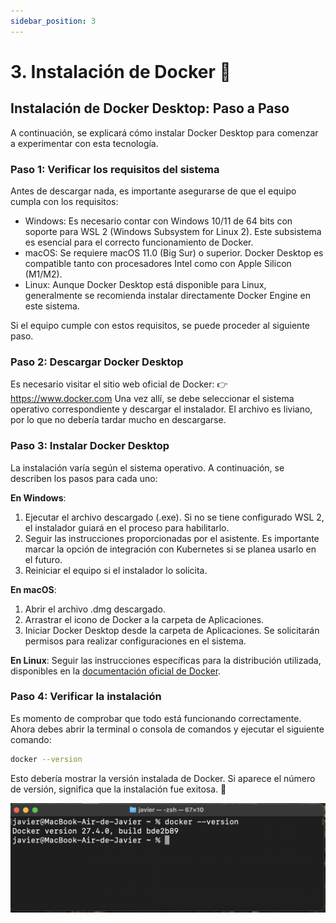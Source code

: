 ```yaml
---
sidebar_position: 3
---
```


# 3. Instalación de Docker 🐳

## Instalación de Docker Desktop: Paso a Paso

A continuación, se explicará cómo instalar Docker Desktop para comenzar a experimentar con esta tecnología.

### Paso 1: Verificar los requisitos del sistema
Antes de descargar nada, es importante asegurarse de que el equipo cumpla con los requisitos:

* Windows: Es necesario contar con Windows 10/11 de 64 bits con soporte para WSL 2 (Windows Subsystem for Linux 2). Este subsistema es esencial para el correcto funcionamiento de Docker.
* macOS: Se requiere macOS 11.0 (Big Sur) o superior. Docker Desktop es compatible tanto con procesadores Intel como con Apple Silicon (M1/M2).
* Linux: Aunque Docker Desktop está disponible para Linux, generalmente se recomienda instalar directamente Docker Engine en este sistema.

Si el equipo cumple con estos requisitos, se puede proceder al siguiente paso.

### Paso 2: Descargar Docker Desktop
Es necesario visitar el sitio web oficial de Docker:
 👉 https://www.docker.com
 Una vez allí, se debe seleccionar el sistema operativo correspondiente y descargar el instalador. El archivo es liviano, por lo que no debería tardar mucho en descargarse.

### Paso 3: Instalar Docker Desktop
La instalación varía según el sistema operativo. A continuación, se describen los pasos para cada uno:

**En Windows**:
1. Ejecutar el archivo descargado (.exe). Si no se tiene configurado WSL 2, el instalador guiará en el proceso para habilitarlo.
2. Seguir las instrucciones proporcionadas por el asistente. Es importante marcar la opción de integración con Kubernetes si se planea usarlo en el futuro.
3. Reiniciar el equipo si el instalador lo solicita.

**En macOS**:
1. Abrir el archivo .dmg descargado.
2. Arrastrar el icono de Docker a la carpeta de Aplicaciones.
3. Iniciar Docker Desktop desde la carpeta de Aplicaciones. Se solicitarán permisos para realizar configuraciones en el sistema.

**En Linux**:
Seguir las instrucciones específicas para la distribución utilizada, disponibles en la [documentación oficial de Docker](https://docs.docker.com/desktop/setup/install/linux/).

### Paso 4: Verificar la instalación
Es momento de comprobar que todo está funcionando correctamente.
Ahora debes abrir la terminal o consola de comandos y ejecutar el siguiente comando:
```bash
docker --version
```

Esto debería mostrar la versión instalada de Docker. Si aparece el número de versión, significa que la instalación fue exitosa. 🚀

![docker --version en terminal](./img/docker__version.png)